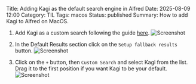 Title: Adding Kagi as the default search engine in Alfred
Date: 2025-08-09 12:00
Category: TIL
Tags: macos
Status: published
Summary: How to add Kagi to Alfred on MacOS.

1. Add Kagi as a custom search following the guide [here](https://help.kagi.com/kagi/getting-started/application-integrations.html).
![Screenshot]({static}/images/kaji_alfred_1.jpeg "Adding Kagi as a custom search")

1. In the Default Results section click on the `Setup fallback results` button.
![Screenshot]({static}/images/kaji_alfred_2.jpeg "Set up fallback results")

1. Click on the `+` button, then `Custom Search` and select Kagi from the list. Drag it to the first position if you want Kagi to be your default.
![Screenshot]({static}/images/kaji_alfred_3.jpeg "Adding Kagi as fallback search")
